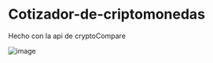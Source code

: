 # Cotizador-de-criptomonedas
Hecho con la api de cryptoCompare

![image](https://user-images.githubusercontent.com/114118969/209154984-bc959b52-4e1e-45b9-87f1-3ca5fdd77472.png)
